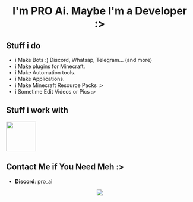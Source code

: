 <h1 align="center">I'm PRO Ai. Maybe I'm a Developer :></h1>

## Stuff i do
- i Make Bots :) Discord, Whatsap, Telegram... (and more)
- i Make plugins for Minecraft.
- i Make Automation tools.
- i Make Applications.
- i Make Minecraft Resource Packs :>
- i Sometime Edit Videos or Pics :>

## Stuff i work with
<a href="https://skillicons.dev">
  <img height=80 src="https://skillicons.dev/icons?i=python,java,nodejs,js,html,css,php,aws,git,github,vscode,mysql,mongodb" />
</a>

## Contact Me if You Need Meh :>
- **Discord**: pro_ai
  
<div align="center">
<a href="https://discord.com/users/721922737953570836">
  <img src="https://lanyard.cnrad.dev/api/721922737953570836?showDisplayName=true">
</a>
</div>



